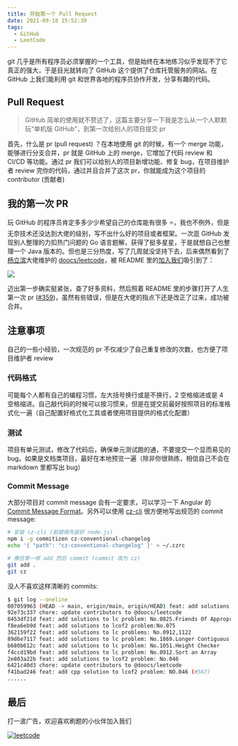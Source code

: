 ```yaml
---
title: 开始第一个 Pull Request
date: 2021-09-18 15:52:39
tags:
  - GitHub
  - LeetCode
---
```


git 几乎是所有程序员必须掌握的一个工具，但是始终在本地练习似乎发现不了它真正的强大，于是目光就转向了 GitHub 这个提供了仓库托管服务的网站。在 GitHub 上我们能利用 git 和世界各地的程序员协作开发，分享有趣的代码。

<!-- more -->

## Pull Request

> GitHub 简单的使用就不赘述了，这篇主要分享一下我是怎么从一个人默默玩“单机版 GitHub”，到第一次给别人的项目提交 pr

首先，什么是 pr (pull request) ？在本地使用 git 的时候，有一个 merge 功能，能够进行分支合并，pr 就是 GitHub 上的 merge，它增加了代码 review 和 CI/CD 等功能。通过 pr 我们可以给别人的项目新增功能、修复 bug，在项目维护者 review 完你的代码，通过并且合并了这次 pr，你就能成为这个项目的 contributor (贡献者)

## 我的第一次 PR

玩 GitHub 的程序员肯定多多少少希望自己的仓库能有很多 ⭐，我也不例外，但是无奈技术还没达到大佬的级别，写不出什么好的项目或者框架。一次逛 GitHub 发现别人整理的力扣热门问题的 Go 语言题解，获得了挺多星星，于是就想自己也整理一个 Java 版本的。但也是三分热度，写了几周就没坚持下去，后来偶然看到了[杨立滨](https://github.com/yanglbme)大佬维护的 [doocs/leetcode](https://github.com/doocs/leetcode)，被 README 里的[加入我们](https://github.com/doocs/leetcode#%E5%8A%A0%E5%85%A5%E6%88%91%E4%BB%AC)吸引到了：

![](https://chensl-picgo.oss-cn-hangzhou.aliyuncs.com/202206021150168.png)

迈出第一步确实挺紧张，查了好多资料，然后照着 README 里的步骤打开了人生第一次 pr ([#359](https://github.com/doocs/leetcode/pull/359))，虽然有些错误，但是在大佬的指点下还是改正了过来，成功被合并。

## 注意事项

自己的一些小经验，一次规范的 pr 不仅减少了自己重复修改的次数，也方便了项目维护者 review

### 代码格式

可能每个人都有自己的编程习惯，左大括号换行或是不换行，2 空格缩进或是 4 空格缩进。自己敲代码的时候可以按习惯来，但是在提交前最好按照项目的标准格式化一遍（自己配置好格式化工具或者使用项目提供的格式化配置）

### 测试

项目有单元测试，修改了代码后，确保单元测试跑的通，不要提交一个显而易见的 bug。如果是文档类项目，最好在本地预览一遍（除非你很熟练，相信自己不会在 markdown 里都写出 bug）

### Commit Message

大部分项目对 commit message 会有一定要求，可以学习一下 Angular 的 [Commit Message Format](https://github.com/angular/angular/blob/12.2.6/CONTRIBUTING.md#commit)。另外可以使用 [cz-cli](https://github.com/commitizen/cz-cli) 很方便地写出规范的 commit message:

```bash
# 安装 cz-cli (前提得先装好 node.js)
npm i -g commitizen cz-conventional-changelog
echo '{ "path": "cz-conventional-changelog" }' > ~/.czrc

# 像往常一样 add 然后 commit (commit 改为 cz)
git add .
git cz
```

没人不喜欢这样清晰的 commits:

```bash
$ git log --oneline
007059963 (HEAD -> main, origin/main, origin/HEAD) feat: add solutions to lc/lcof2 problem: Asteroid Collision
92e73c337 chore: update contributors to @doocs/leetcode
8453df21d feat: add solutions to lc problem: No.0825.Friends Of Appropriate Ages
f8ea6eb9d feat: add solutions to lcof2 problem:No.075
362159f22 feat: add solutions to lc problems: No.0912,1122
89d6e7117 feat: add solutions to lc problem: No.1869.Longer Contiguous Segments of Ones than Zeros
b680b612c feat: add solutions to lc problem: No.1051.Height Checker
f4ccd19bd feat: add solutions to lc problem: No.0912.Sort an Array
2e803a22b feat: add solutions to lcof2 problem: No.046
6421c40d3 chore: update contributors to @doocs/leetcode
f41bad246 feat: add cpp solution to lcof2 problem: NO.046 (#567)
......
```

## 最后

打一波广告，欢迎喜欢刷题的小伙伴加入我们

[![leetcode](https://github-readme-stats.vercel.app/api/pin/?username=doocs&repo=leetcode&show_owner=true)](https://github.com/doocs/leetcode)
